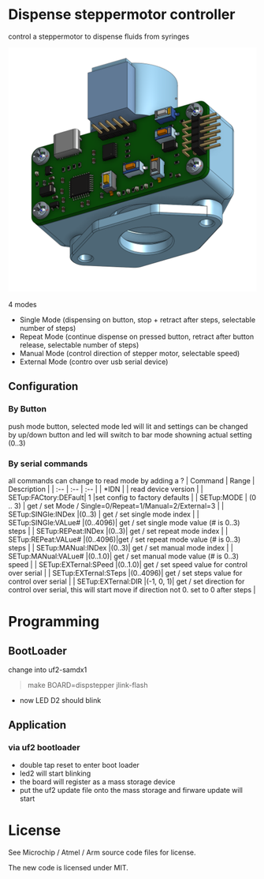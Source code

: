 # Dispense steppermotor controller
control a steppermotor to dispense fluids from syringes

![3d view](/pics/3d_view.png)


4 modes

* Single Mode (dispensing on button, stop + retract after steps, selectable number of steps)
* Repeat Mode (continue dispense on pressed button, retract after button release, selectable number of steps)
* Manual Mode (control direction of stepper motor, selectable speed)
* External Mode (contro over usb serial device)

## Configuration
### By Button
push mode button, selected mode led will lit and settings can be changed by up/down button and led will switch to bar mode showning actual setting (0..3)
### By serial commands
all commands can change to read mode by adding a ?
| Command | Range | Description |
| :-- | :-- | :-- |
| *IDN | | read device version |
| SETup:FACtory:DEFault| 1 |set config to factory defaults |
| SETup:MODE | (0 .. 3) | get / set Mode / Single=0/Repeat=1/Manual=2/External=3 |
| SETup:SINGle:INDex |(0..3) | get / set single mode index |
| SETup:SINGle:VALue# |(0..4096)| get / set single mode value (# is 0..3)  steps |
| SETup:REPeat:INDex |(0..3)| get / set repeat mode index  |
| SETup:REPeat:VALue# |(0..4096)|get / set repeat mode value (# is 0..3) steps |
| SETup:MANual:INDex |(0..3)| get / set manual mode index  |
| SETup:MANual:VALue# |(0..1.0)| get / set manual mode value (# is 0..3) speed |
| SETup:EXTernal:SPeed |(0..1.0)| get / set speed value  for control over serial |
| SETup:EXTernal:STeps |(0..4096)| get / set steps value for control over serial |
| SETup:EXTernal:DIR |(-1, 0, 1)| get / set direction  for control over serial, this will start move if direction not 0. set to 0 after steps |
# Programming
## BootLoader
change into uf2-samdx1
> make BOARD=dispstepper jlink-flash
* now LED D2 should blink
## Application
### via uf2 bootloader
* double tap reset to enter boot loader
* led2 will start blinking
* the board will register as a mass storage device
* put the uf2 update file onto the mass storage and firware update will start

# License
See Microchip / Atmel / Arm source code files for license.

The new code is licensed under MIT.
